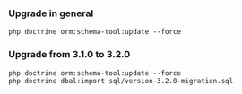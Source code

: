 ### Upgrade in general
```ssh
php doctrine orm:schema-tool:update --force
```

### Upgrade from 3.1.0 to 3.2.0
```ssh
php doctrine orm:schema-tool:update --force
php doctrine dbal:import sql/version-3.2.0-migration.sql
```